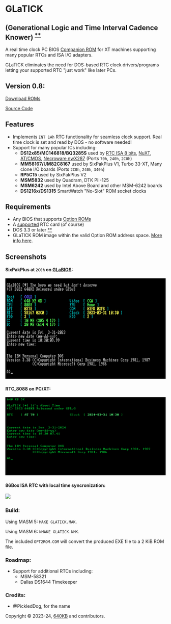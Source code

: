 # GLaTICK
## (Generational Logic and Time Interval Cadence Knower) <sup>[**](#credits)</sup> 
A real time clock PC BIOS [Companion ROM](https://github.com/640-KB/GLaBIOS/wiki/Companion-ROMs) for XT machines supporting many popular RTCs and ISA I/O adapters.

GLaTICK eliminates the need for DOS-based RTC clock drivers/programs letting your supported RTC "just work" like later PCs.

## Version 0.8:

[Download ROMs](https://github.com/640-KB/GLaTICK/releases)

[Source Code](https://github.com/640-KB/GLaTICK/tree/main/src)

## Features

- Implements `INT 1Ah` RTC functionality for seamless clock support. Real time clock is set and read by DOS - no software needed!
- Support for many popular ICs including:
  - **DS12x85/MC146818/BQ3285S** used by [RTC ISA 8 bits](https://www.tindie.com/products/spark2k06/rtc-isa-8-bits-very-low-profile-2/?utm_source=glabios&utm_medium=link&utm_campaign=project_buynow), [NuXT](https://monotech.fwscart.com/NuXT_v20_-_MicroATX_Turbo_XT_-_10MHz_832K_XT-IDE_Multi-IO_SVGA/p6083514_19777986.aspx), [AT/CMOS](https://hackaday.io/project/168972-rtc-isa-8-bits-pcxt), [Necroware nwX287](https://github.com/necroware/nwX287) (Ports `70h`, `240h`, `2C0h`)
  - **MM58167/UM82C8167** used by SixPakPlus V1, Turbo 33-XT, Many clone I/O boards (Ports `2C0h`, `240h`, `340h`)
  - **RP5C15** used by SixPakPlus V2
  - **MSM5832** used by Quadram, DTK PII-125
  - **MSM6242**	used by Intel Above Board and other MSM-6242 boards
  - **DS1216x/DS1315**	SmartWatch "No-Slot" ROM socket clocks

## Requirements

- Any BIOS that supports [Option ROMs](https://en.wikipedia.org/wiki/Option_ROM)
- A [supported](#features) RTC card (of course)
- DOS 3.3 or later <super>[**](https://github.com/640-KB/GLaTICK/wiki/IBM-DOS-7-and-PC-DOS-2000)</super>
- GLaTICK ROM image within the valid Option ROM address space.  [More info here](https://github.com/640-KB/GLaTICK/wiki/Option-ROM-How-to).

## Screenshots

#### SixPakPlus at `2C0h` on [GLaBIOS](https://github.com/640-KB/GLaBIOS):

![SixPakPlus GLaBIOS](https://github.com/640-KB/GLaTICK/blob/main/images/glatick_nc_gb_cga_2.png)

#### RTC_8088 on PC/XT:

<img src="https://raw.githubusercontent.com/640-KB/GLaTICK/main/images/glatick_at_pc_mda_1.png" width="653" />

#### 86Box ISA RTC with local time syncronization:

<img src="https://github.com/640-KB/GLaTICK/assets/23486433/8894315f-b227-4874-ae89-5021d0767b31" width="653" />

### Build:

Using MASM 5: `MAKE GLATICK.MAK`.  

Using MASM 6: `NMAKE GLATICK.NMK`.

The included `OPT2ROM.COM` will convert the produced EXE file to a 2 KiB ROM file.

### Roadmap:

- Support for additional RTCs including:
  - MSM-58321
  - Dallas DS1644 Timekeeper

### Credits:

- @PickledDog, for the name

Copyright &copy; 2023-24, [640KB](mailto:640kb@glabios.org) and contributors.
